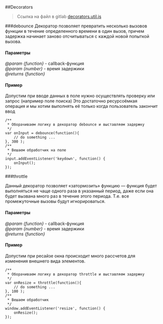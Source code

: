 ##Decorators
> Ссылка на файл в gitlab [decorators.util.js](https://git.darvins.ru/darvin-cms/skeleton/blob/master/assets/ds-kit/basis/decorators.util.js)

###debounce
Декоратор позволяет превратить несколько вызовов функции в течение определенного времени в один вызов,
причем задержка начинает заново отсчитываться с каждой новой попыткой вызова.

#### Параметры
*@param {function}* - callback-функция  
*@param {number}* - время задержики  
*@returns {function}*

#### Пример
Допустим при вводе данных в поле нужно осуществлять проверку или запрос (например поле поиска) Это достаточно 
ресурсоёмкая операция и мы хотим выполнять её только когда пользователь закончит ввод

```
/**
 * Оборачиваем логику в декоратор debounce и выставляем задержку
 */
var onInput = debounce(function(){
    // do something ...
}, 300 );
/**
 * Вешаем обработчик на поле
 */
input.addEventListener('keydown', function() {
    onInput();
});
```

###throttle

Данный декоратор позволяет «затормозить» функцию — функция будет выполняться не чаще одного раза в указанный период, 
даже если она будет вызвана много раз в течение этого периода. Т.е. все промежуточные вызовы будут игнорироваться.

#### Параметры
*@param {function}* - callback-функция  
*@param {number}* - время задержики  
*@returns {function}*

#### Пример
Допустим при ресайзе окна происходит много рассчетов для изменения внешнего вида элементов.

```
/**
 * Оборачиваем логику в декоратор throttle и выставляем задержку
 */
var onResize = throttle(function(){
    // do something ...
}, 100 );
/**
 * Вешаем обработчик
 */
window.addEventListener('resize', function() {
    onResize();
});
```